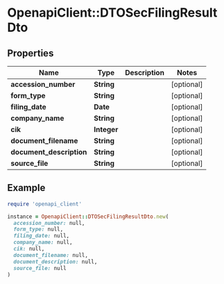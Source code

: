 # OpenapiClient::DTOSecFilingResultDto

## Properties

| Name | Type | Description | Notes |
| ---- | ---- | ----------- | ----- |
| **accession_number** | **String** |  | [optional] |
| **form_type** | **String** |  | [optional] |
| **filing_date** | **Date** |  | [optional] |
| **company_name** | **String** |  | [optional] |
| **cik** | **Integer** |  | [optional] |
| **document_filename** | **String** |  | [optional] |
| **document_description** | **String** |  | [optional] |
| **source_file** | **String** |  | [optional] |

## Example

```ruby
require 'openapi_client'

instance = OpenapiClient::DTOSecFilingResultDto.new(
  accession_number: null,
  form_type: null,
  filing_date: null,
  company_name: null,
  cik: null,
  document_filename: null,
  document_description: null,
  source_file: null
)
```

